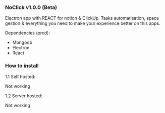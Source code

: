 ### NoClick v1.0.0 (Beta) ###

Electron app with REACT for notion & ClickUp. Tasks automatisation, space gestion & everything you need to make your experience better on this apps.

Dependencies (prod):
- Mongodb
- Electron
- React



### How to install ###

1.1 Self hosted:

Not working

1.2 Server hosted:

Not working
